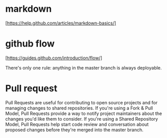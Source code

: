 markdown
========
[https://help.github.com/articles/markdown-basics/]

github flow
========
[https://guides.github.com/introduction/flow/]

There's only one rule: anything in the master branch is always deployable.

Pull request
========
Pull Requests are useful for contributing to open source projects and for managing changes to shared repositories. If you're using a Fork & Pull Model, Pull Requests provide a way to notify project maintainers about the changes you'd like them to consider. If you're using a Shared Repository Model, Pull Requests help start code review and conversation about proposed changes before they're merged into the master branch.

